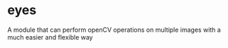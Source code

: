 # eyes
A module that can perform openCV operations on multiple images with a much easier and flexible way 
